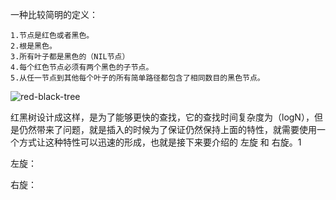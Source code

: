 一种比较简明的定义：

    1.节点是红色或者黑色。
    2.根是黑色。
    3.所有叶子都是黑色的（NIL节点）
    4.每个红色节点必须有两个黑色的子节点。
    5.从任一节点到其他每个叶子的所有简单路径都包含了相同数目的黑色节点。

![red-black-tree](./image/red_black_tree.png)

红黑树设计成这样，是为了能够更快的查找，它的查找时间复杂度为（logN），但是仍然带来了问题，就是插入的时候为了保证仍然保持上面的特性，就需要使用一个方式让这种特性可以迅速的形成，也就是接下来要介绍的 左旋 和 右旋。1

左旋：

    


右旋：
